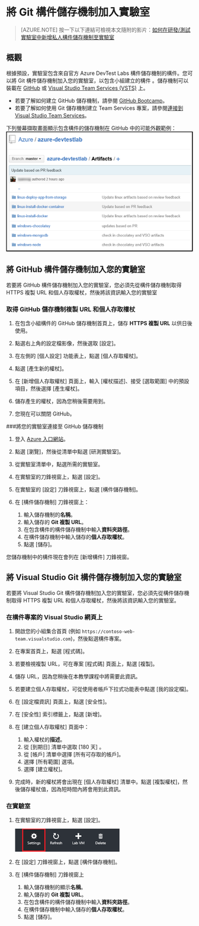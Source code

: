 <properties
	pageTitle="將 Git 構件儲存機制加入實驗室 | Microsoft Azure"
	description="將適用於自訂構件的 GitHub 或 Visual Studio Team Services Git 儲存機制加入至研發/測試實驗室"
	services="devtest-lab,virtual-machines,visual-studio-online"
	documentationCenter="na"
	authors="tomarcher"
	manager="douge"
	editor=""/>

<tags
	ms.service="devtest-lab"
	ms.workload="na"
	ms.tgt_pltfrm="na"
	ms.devlang="na"
	ms.topic="article"
	ms.date="05/08/2016"
	ms.author="tarcher"/>

# 將 Git 構件儲存機制加入實驗室

> [AZURE.NOTE] 按一下以下連結可檢視本文隨附的影片：[如何在研發/測試實驗室中新增私人構件儲存機制至實驗室](/documentation/videos/how-to-add-your-private-artifacts-repository-in-a-devtest-lab)

## 概觀

根據預設，實驗室包含來自官方 Azure DevTest Labs 構件儲存機制的構件。您可以將 Git 構件儲存機制加入您的實驗室，以包含小組建立的構件 。儲存機制可以裝載在 [GitHub](https://github.com) 或 [Visual Studio Team Services (VSTS)](https://visualstudio.com) 上。

- 若要了解如何建立 GitHub 儲存機制，請參閱 [GitHub Bootcamp](https://help.github.com/categories/bootcamp/)。
- 若要了解如何使用 Git 儲存機制建立 Team Services 專案，請參閱[連接到 Visual Studio Team Services](https://www.visualstudio.com/get-started/setup/connect-to-visual-studio-online)。

下列螢幕擷取畫面顯示包含構件的儲存機制在 GitHub 中的可能外觀範例：![GitHub 構件儲存機制範例](./media/devtest-lab-add-artifact-repo/devtestlab-github-artifact-repo-home.png)

## 將 GitHub 構件儲存機制加入您的實驗室

若要將 GitHub 構件儲存機制加入您的實驗室，您必須先從構件儲存機制取得 HTTPS 複製 URL 和個人存取權杖，然後將該資訊輸入您的實驗室

### 取得 GitHub 儲存機制複製 URL 和個人存取權杖

1. 在包含小組構件的 GitHub 儲存機制首頁上，儲存 **HTTPS 複製 URL** 以供日後使用。

1. 點選右上角的設定檔影像，然後選取 [設定]。

1. 在左側的 [個人設定] 功能表上，點選 [個人存取權杖]。

1. 點選 [產生新的權杖]。

1. 在 [新增個人存取權杖] 頁面上，輸入 [權杖描述]、接受 [選取範圍] 中的預設項目，然後選擇 [產生權杖]。

1. 儲存產生的權杖，因為您稍後需要用到。

1. 您現在可以關閉 GitHub。

###將您的實驗室連接至 GitHub 儲存機制

1. 登入 [Azure 入口網站](http://go.microsoft.com/fwlink/p/?LinkID=525040)。

1. 點選 [瀏覽]，然後從清單中點選 [研測實驗室]。

1. 從實驗室清單中，點選所需的實驗室。

1. 在實驗室的刀鋒視窗上，點選 [設定]。

1. 在實驗室的 [設定] 刀鋒視窗上，點選 [構件儲存機制]。

1. 在 [構件儲存機制] 刀鋒視窗上：

    1. 輸入儲存機制的**名稱**。
    1. 輸入儲存的 **Git 複製 URL**。
    2. 在包含構件的構件儲存機制中輸入**資料夾路徑**。
    3. 在構件儲存機制中輸入儲存的**個人存取權杖**。
    4. 點選 [儲存]。

您儲存機制中的構件現在會列在 [新增構件] 刀鋒視窗。

## 將 Visual Studio Git 構件儲存機制加入您的實驗室

若要將 Visual Studio Git 構件儲存機制加入您的實驗室，您必須先從構件儲存機制取得 HTTPS 複製 URL 和個人存取權杖，然後將該資訊輸入您的實驗室。

### 在構件專案的 Visual Studio 網頁上

1. 開啟您的小組集合首頁 (例如 `https://contoso-web-team.visualstudio.com`)，然後點選構件專案。

2. 在專案首頁上，點選 [程式碼]。

1. 若要檢視複製 URL，可在專案 [程式碼] 頁面上，點選 [複製]。

1. 儲存 URL，因為您稍後在本教學課程中將需要此資訊。

1. 若要建立個人存取權杖，可從使用者帳戶下拉式功能表中點選 [我的設定檔]。

1. 在 [設定檔資訊] 頁面上，點選 [安全性]。

1. 在 [安全性] 索引標籤上，點選 [新增]。

1. 在 [建立個人存取權杖] 頁面中：

    1. 輸入權杖的**描述**。
    2. 從 [到期日] 清單中選取 [180 天] 。
    3. 從 [帳戶] 清單中選擇 [所有可存取的帳戶]。
    4. 選擇 [所有範圍] 選項。
    5. 選擇 [建立權杖]。

1. 完成時，新的權杖將會出現在 [個人存取權杖] 清單中。點選 [複製權杖]，然後儲存權杖值，因為短時間內將會用到此資訊。

### 在實驗室

1. 在實驗室的刀鋒視窗上，點選 [設定]。

    ![選擇設定](./media/devtest-lab-add-artifact-repo/devtestlab-add-artifacts-repo-open-dtl-settings.png)

1. 在 [設定] 刀鋒視窗上，點選 [構件儲存機制]。

1. 在 [構件儲存機制] 刀鋒視窗上

    1. 輸入儲存機制的顯示**名稱**。
    1. 輸入儲存的 **Git 複製 URL**。
    2. 在包含構件的構件儲存機制中輸入**資料夾路徑**。
    3. 在構件儲存機制中輸入儲存的**個人存取權杖**。
    4. 點選 [儲存]。

<!---HONumber=AcomDC_0518_2016-->